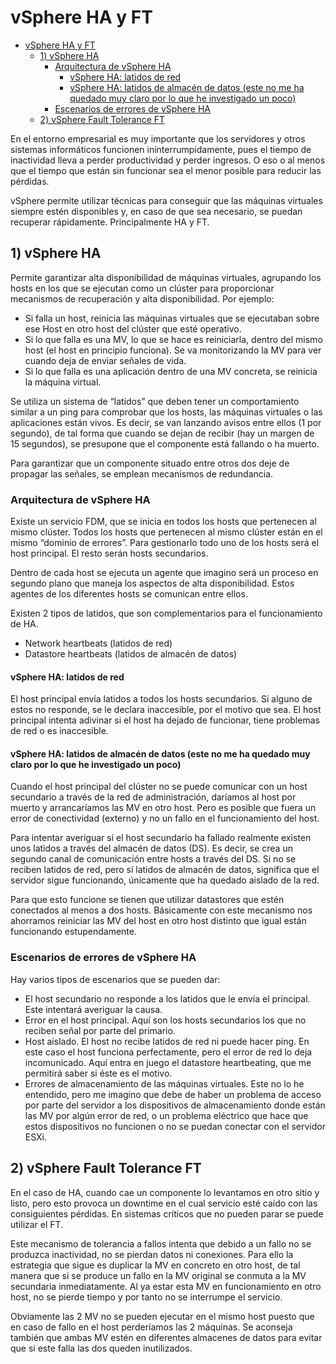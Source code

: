 # vSphere HA y FT

- [vSphere HA y FT](#vsphere-ha-y-ft)
  - [1) vSphere HA](#1-vsphere-ha)
    - [Arquitectura de vSphere HA](#arquitectura-de-vsphere-ha)
      - [vSphere HA: latidos de red](#vsphere-ha-latidos-de-red)
      - [vSphere HA: latidos de almacén de datos (este no me ha quedado muy claro por lo que he investigado un poco)](#vsphere-ha-latidos-de-almac%C3%A9n-de-datos-este-no-me-ha-quedado-muy-claro-por-lo-que-he-investigado-un-poco)
    - [Escenarios de errores de vSphere HA](#escenarios-de-errores-de-vsphere-ha)
  - [2) vSphere Fault Tolerance FT](#2-vsphere-fault-tolerance-ft)

En el entorno empresarial es muy importante que los servidores y otros sistemas informáticos funcionen ininterrumpidamente,
pues el tiempo de inactividad lleva a perder productividad y perder ingresos. O eso o al menos que el tiempo que están sin
funcionar sea el menor posible para reducir las pérdidas.

vSphere permite utilizar técnicas para conseguir que las máquinas virtuales siempre estén disponibles y,
en caso de que sea necesario, se puedan recuperar rápidamente. Principalmente HA y FT.

## 1) vSphere HA

Permite garantizar alta disponibilidad de máquinas virtuales, agrupando los hosts en los que se ejecutan como un clúster para proporcionar mecanismos de recuperación y alta disponibilidad. Por ejemplo:

* Si falla un host, reinicia las máquinas virtuales que se ejecutaban sobre ese Host en otro host del clúster que esté operativo.
* Si lo que falla es una MV, lo que se hace es reiniciarla, dentro del mismo host (el host en principio funciona). Se va monitorizando la MV para ver cuando deja de enviar señales de vida.
* Si lo que falla es una aplicación dentro de una MV concreta, se reinicia la máquina virtual.

Se utiliza un sistema de “latidos” que deben tener un comportamiento similar a un ping para comprobar que los hosts, las máquinas virtuales o las aplicaciones están vivos. Es decir, se van lanzando avisos entre ellos (1 por segundo), de tal forma que cuando se dejan de recibir (hay un margen de 15 segundos), se presupone que el componente está fallando o ha muerto.

Para garantizar que un componente situado entre otros dos deje de propagar las señales, se emplean mecanismos de redundancia.

### Arquitectura de vSphere HA

Existe un servicio FDM, que se inicia en todos los hosts que pertenecen al mismo clúster. 
Todos los hosts que pertenecen al mismo clúster están en el mismo “dominio de errores”. 
Para gestionarlo todo uno de los hosts será el host principal. El resto serán hosts secundarios.

Dentro de cada host se ejecuta un agente que imagino será un proceso en segundo plano que maneja los aspectos de alta 
disponibilidad. Estos agentes de los diferentes hosts se comunican entre ellos.

Existen 2 tipos de latidos, que son complementarios para el funcionamiento de HA.

* Network heartbeats (latidos de red)
* Datastore heartbeats (latidos de almacén de datos)

#### vSphere HA: latidos de red

El host principal envía latidos a todos los hosts secundarios. Si alguno de estos no responde, se le declara inaccesible, 
por el motivo que sea. El host principal intenta adivinar si el host ha dejado de funcionar, tiene problemas de red o es 
inaccesible.

#### vSphere HA: latidos de almacén de datos (este no me ha quedado muy claro por lo que he investigado un poco)

Cuando el host principal del clúster no se puede comunicar con un host secundario a través de la red de administración, 
daríamos al host por muerto y arrancaríamos las MV en otro host. Pero es posible que fuera un error de conectividad (externo) 
y no un fallo en el funcionamiento del host.

Para intentar averiguar si el host secundario ha fallado realmente existen unos latidos a través del almacén de datos (DS). 
Es decir, se crea un segundo canal de comunicación entre hosts a través del DS. Si no se reciben latidos de red, pero sí 
latidos de almacén de datos, significa que el servidor sigue funcionando, únicamente que ha quedado aislado de la red.

Para que esto funcione se tienen que utilizar datastores que estén conectados al menos a dos hosts. Básicamente con este 
mecanismo nos ahorramos reiniciar las MV del host en otro host distinto que igual están funcionando estupendamente.

### Escenarios de errores de vSphere HA

Hay varios tipos de escenarios que se pueden dar:

* El host secundario no responde a los latidos que le envía el principal. Este intentará averiguar la causa.
* Error en el host principal. Aquí son los hosts secundarios los que no reciben señal por parte del primario.
* Host aislado. El host no recibe latidos de red ni puede hacer ping. En este caso el host funciona perfectamente, pero el error de red lo deja incomunicado. Aquí entra en juego el datastore heartbeating, que me permitirá saber si éste es el motivo.
* Errores de almacenamiento de las máquinas virtuales. Este no lo he entendido, pero me imagino que debe de haber un problema de acceso por parte del servidor a los dispositivos de almacenamiento donde están las MV por algún error de red, o un problema eléctrico que hace que estos dispositivos no funcionen o no se puedan conectar con el servidor ESXi.

## 2) vSphere Fault Tolerance FT

En el caso de HA, cuando cae un componente lo levantamos en otro sitio y listo, pero esto provoca un downtime en el 
cual servicio esté caído con las consiguientes pérdidas. En sistemas críticos que no pueden parar se puede utilizar el FT.

Este mecanismo de tolerancia a fallos intenta que debido a un fallo no se produzca inactividad, 
no se pierdan datos ni conexiones. Para ello la estrategia que sigue es duplicar la MV en concreto en otro host, 
de tal manera que si se produce un fallo en la MV original se conmuta a la MV secundaria inmediatamente. Al ya estar esta MV en funcionamiento en otro host, no se pierde tiempo y por tanto no se interrumpe el servicio.

Obviamente las 2 MV no se pueden ejecutar en el mismo host puesto que en caso de fallo en el host perderíamos las 2 máquinas. 
Se aconseja también que ambas MV estén en diferentes almacenes de datos para evitar que si este falla las dos queden 
inutilizados.
